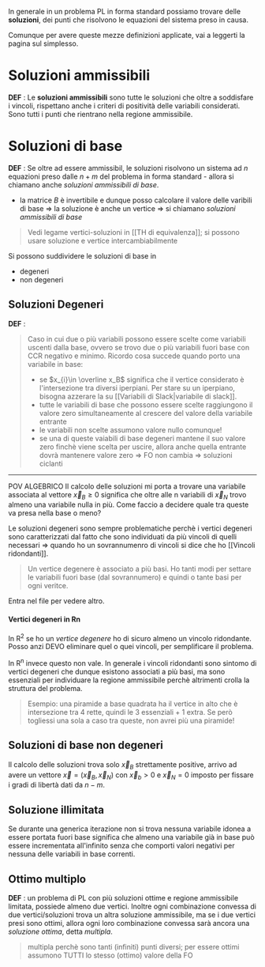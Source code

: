 In generale in un problema PL in forma standard possiamo trovare delle **soluzioni**, dei punti che risolvono le equazioni del sistema preso in causa.

Comunque per avere queste mezze definizioni applicate, vai a leggerti la pagina sul simplesso.
# Soluzioni ammissibili
**DEF** :
 Le **soluzioni ammissibili** sono tutte le soluzioni che oltre a soddisfare i vincoli, rispettano anche i criteri di positività delle variabili considerati. Sono tutti i punti che rientrano nella regione ammissibile.

# Soluzioni di base

**DEF** :
 Se oltre ad essere ammissibil, le soluzioni risolvono un sistema ad $n$ equazioni preso dalle $n+m$ del problema in forma standard - allora si chiamano anche *soluzioni ammissibili di base*.
- la matrice $B$ è invertibile e dunque posso calcolare il valore delle varibili di base $\Rightarrow$ la soluzione è anche un vertice $\Rightarrow$ si chiamano *soluzioni ammissibili di base*
> Vedi legame vertici-soluzioni in [[TH di equivalenza]]; si possono usare soluzione e vertice intercambiabilmente

Si possono suddividere le soluzioni di base in 
- degeneri
- non degeneri

## Soluzioni Degeneri
 **DEF** :
 
 >Caso in cui due o più variabili possono essere scelte come variabili uscenti dalla base, ovvero se trovo due o più variabili fuori base con CCR negativo e minimo.
 > Ricordo cosa succede quando porto una variabile in base:
 > - se $x_{i}\in \overline x_B$ significa che il vertice considerato è l'intersezione tra diversi iperpiani. Per stare su un iperpiano, bisogna azzerare la su [[Variabili di Slack|variabile di slack]].
 > - tutte le variabili di base che possono essere scelte raggiungono il valore zero simultaneamente al crescere del valore della variabile entrante 
 > - le variabili non scelte assumono valore nullo comunque!
 > - se una di queste vaiabili di base degeneri mantene il suo valore zero finchè viene scelta per uscire, allora anche quella entrante dovrà mantenere valore zero => FO non cambia => soluzioni ciclanti
  
 ---
 POV ALGEBRICO
 Il calcolo delle soluzioni mi porta a trovare una variabile associata al vettore $\vec{x}_{B}\geq0$  significa che oltre alle n variabili di $\vec{x}_N$ trovo almeno una variabile nulla in più. Come faccio a decidere quale tra queste va presa nella base o meno? 
 
 Le soluzioni degeneri sono sempre problematiche perchè i vertici degeneri sono caratterizzati dal fatto che sono individuati da più vincoli di quelli necessari => quando ho un sovrannumenro di vincoli si dice che ho [[Vincoli ridondanti]].
 
 >Un vertice degenere è associato a più basi. Ho tanti modi per settare le variabili fuori base (dal sovrannumero) e quindi o tante basi per ogni veritce.

Entra nel file per vedere altro.
#### Vertici degeneri in Rn
In R<sup>2</sup> se ho un *vertice degenere* ho di sicuro almeno un vincolo ridondante.
Posso anzi DEVO eliminare quel o quei vincoli, per semplificare il problema.

In R<sup>n</sup> invece questo non vale. In generale i vincoli ridondanti sono sintomo di vertici degeneri che dunque esistono associati a più basi, ma sono essenziali per individuare la regione ammissibile perchè altrimenti crolla la struttura del problema.

>Esempio: una piramide a base quadrata ha il vertice in alto che è intersezione tra 4 rette, quindi le 3 essenziali + 1 extra. Se però togliessi una sola a caso tra queste, non avrei più una piramide!
 
## Soluzioni di base non degeneri
 Il calcolo delle soluzioni trova solo $\vec{x}_B$ strettamente positive, arrivo ad avere un vettore $\vec{x}=(\vec{x}_B,\vec{x}_N)$ con $\vec{x}_{b}>0$ e $\vec{x}_{N}=0$ imposto per fissare i gradi di libertà dati da $n-m$.

## Soluzione illimitata
Se durante una generica iterazione non si trova nessuna variabile idonea a essere portata fuori base significa che almeno una variabile già in base può essere incrementata all'infinito senza che comporti valori negativi per nessuna delle variabili in base correnti.

## Ottimo multiplo

**DEF** :
 un problema di PL con più soluzioni ottime e regione ammissibile limitata, possiede almeno due vertici. 
 Inoltre ogni combinazione convessa di due vertici/soluzioni trova un altra soluzione ammissibile, ma se i due vertici presi sono ottimi, allora ogni loro combinazione convessa sarà ancora una *soluzione ottima*, detta *multipla*.
 >multipla perchè sono tanti (infiniti) punti diversi; per essere ottimi assumono TUTTI lo stesso (ottimo) valore della FO